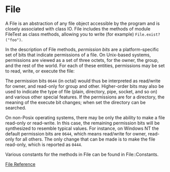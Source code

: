 # File

A File is an abstraction of any file object accessible by the program and is
closely associated with class IO.  File includes the methods of module
FileTest as class methods, allowing you to write (for example)
`File.exist?("foo")`.

In the description of File methods, *permission bits* are a platform-specific
set of bits that indicate permissions of a file. On Unix-based systems,
permissions are viewed as a set of three octets, for the owner, the group, and
the rest of the world. For each of these entities, permissions may be set to
read, write, or execute the file:

The permission bits `0644` (in octal) would thus be interpreted as read/write
for owner, and read-only for group and other. Higher-order bits may also be
used to indicate the type of file (plain, directory, pipe, socket, and so on)
and various other special features. If the permissions are for a directory,
the meaning of the execute bit changes; when set the directory can be
searched.

On non-Posix operating systems, there may be only the ability to make a file
read-only or read-write. In this case, the remaining permission bits will be
synthesized to resemble typical values. For instance, on Windows NT the
default permission bits are `0644`, which means read/write for owner,
read-only for all others. The only change that can be made is to make the file
read-only, which is reported as `0444`.

Various constants for the methods in File can be found in File::Constants.

[File Reference](https://ruby-doc.org/core-2.7.0/File.html)